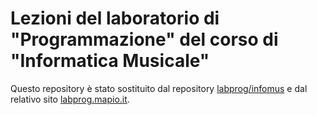 # Lezioni del laboratorio di "Programmazione" del corso di "Informatica Musicale"

Questo repository è stato sostituito dal repository [labprog/infomus](https://github.com/mapio/labprog/) e dal relativo sito [labprog.mapio.it](https://labprog.mapio.it/).
